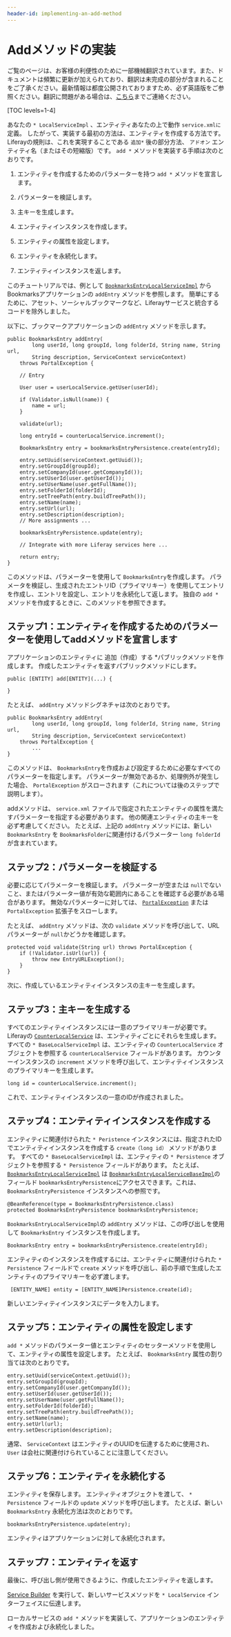 ```yaml
---
header-id: implementing-an-add-method
---
```


# Addメソッドの実装

<p class="alert alert-info"><span class="wysiwyg-color-blue120">ご覧のページは、お客様の利便性のために一部機械翻訳されています。また、ドキュメントは頻繁に更新が加えられており、翻訳は未完成の部分が含まれることをご了承ください。最新情報は都度公開されておりますため、必ず英語版をご参照ください。翻訳に問題がある場合は、<a href="mailto:support-content-jp@liferay.com">こちら</a>までご連絡ください。</span></p>

[TOC levels=1-4]

あなたの `* LocalServiceImpl` 、エンティティあなたの上で動作 `service.xmlに` 定義。 したがって、実装する最初の方法は、エンティティを作成する方法です。 Liferayの規則は、これを実現することである `追加*` 後の部分方法、 `アドオン` エンティティ名（またはその短縮版）です。 `add *` メソッドを実装する手順は次のとおりです。

1.  エンティティを作成するためのパラメーターを持つ `add *` メソッドを宣言します。

2.  パラメーターを検証します。

3.  主キーを生成します。

4.  エンティティインスタンスを作成します。

5.  エンティティの属性を設定します。

6.  エンティティを永続化します。

7.  エンティティインスタンスを返します。

このチュートリアルでは、例として [`BookmarksEntryLocalServiceImpl`](https://github.com/liferay/liferay-portal/blob/master/modules/apps/bookmarks/bookmarks-service/src/main/java/com/liferay/bookmarks/service/impl/BookmarksEntryLocalServiceImpl.java) からBookmarksアプリケーションの `addEntry` メソッドを参照します。 簡単にするために、アセット、ソーシャルブックマークなど、Liferayサービスと統合するコードを除外しました。

以下に、ブックマークアプリケーションの `addEntry` メソッドを示します。

    public BookmarksEntry addEntry(
            long userId, long groupId, long folderId, String name, String url,
            String description, ServiceContext serviceContext)
        throws PortalException {
    
        // Entry
    
        User user = userLocalService.getUser(userId);
    
        if (Validator.isNull(name)) {
            name = url;
        }
    
        validate(url);
    
        long entryId = counterLocalService.increment();
    
        BookmarksEntry entry = bookmarksEntryPersistence.create(entryId);
    
        entry.setUuid(serviceContext.getUuid());
        entry.setGroupId(groupId);
        entry.setCompanyId(user.getCompanyId());
        entry.setUserId(user.getUserId());
        entry.setUserName(user.getFullName());
        entry.setFolderId(folderId);
        entry.setTreePath(entry.buildTreePath());
        entry.setName(name);
        entry.setUrl(url);
        entry.setDescription(description);
        // More assignments ... 
    
        bookmarksEntryPersistence.update(entry);
    
        // Integrate with more Liferay services here ...
    
        return entry;
    }

このメソッドは、パラメーターを使用して `BookmarksEntry`を作成します。 パラメータを検証し、生成されたエントリID（プライマリキー）を使用してエントリを作成し、エントリを設定し、エントリを永続化して返します。 独自の `add *` メソッドを作成するときに、このメソッドを参照できます。

## ステップ1：エンティティを作成するためのパラメーターを使用してaddメソッドを宣言します

アプリケーションのエンティティに</em> 追加（作成）する *パブリックメソッドを作成します。 作成したエンティティを返すパブリックメソッドにします。</p>

``` 
public [ENTITY] add[ENTITY](...) {

} 
```

たとえば、 `addEntry` メソッドシグネチャは次のとおりです。

    public BookmarksEntry addEntry(
            long userId, long groupId, long folderId, String name, String url,
            String description, ServiceContext serviceContext)
        throws PortalException {
            ...
    }

このメソッドは、 `BookmarksEntry`を作成および設定するために必要なすべてのパラメーターを指定します。 パラメーターが無効であるか、処理例外が発生した場合、 `PortalException` がスローされます（これについては後のステップで説明します）。

addメソッドは、 `service.xml` ファイルで指定されたエンティティの属性を満たすパラメーターを指定する必要があります。 他の関連エンティティの主キーを必ず考慮してください。 たとえば、上記の `addEntry` メソッドには、新しい `BookmarksEntry` を `BookmarksFolder`に関連付けるパラメーター `long folderId` が含まれています。

## ステップ2：パラメーターを検証する

必要に応じてパラメーターを検証します。 パラメーターが空または `null`でないこと、またはパラメーター値が有効な範囲内にあることを確認する必要がある場合があります。 無効なパラメーターに対しては、 [`PortalException`](@platform-ref@/7.1-latest/javadocs/portal-kernel/com/liferay/portal/kernel/exception/PortalException.html) または `PortalException` 拡張子をスローします。

たとえば、 `addEntry` メソッドは、次の `validate` メソッドを呼び出して、URLパラメーターが `null`かどうかを確認します。

    protected void validate(String url) throws PortalException {
        if (!Validator.isUrl(url)) {
            throw new EntryURLException();
        }
    }

次に、作成しているエンティティインスタンスの主キーを生成します。

## ステップ3：主キーを生成する

すべてのエンティティインスタンスには一意のプライマリキーが必要です。 Liferayの [`CounterLocalService`](@platform-ref@/7.1-latest/javadocs/portal-kernel/com/liferay/counter/kernel/service/CounterLocalService.html) は、エンティティごとにそれらを生成します。 すべての `* BaseLocalServiceImpl` は、エンティティの `CounterLocalService` オブジェクトを参照する `counterLocalService` フィールドがあります。 カウンターインスタンスの `increment` メソッドを呼び出して、エンティティインスタンスのプライマリキーを生成します。

    long id = counterLocalService.increment();

これで、エンティティインスタンスの一意のIDが作成されました。

## ステップ4：エンティティインスタンスを作成する

エンティティに関連付けられた `* Peristence` インスタンスには、指定されたIDでエンティティインスタンスを作成する `create（long id）` メソッドがあります。 すべての `* BaseLocalServiceImpl` は、エンティティの `* Persistence` オブジェクトを参照する `* Persistence` フィールドがあります。 たとえば、 [`BookmarksEntryLocalServiceImpl`](https://github.com/liferay/liferay-portal/blob/master/modules/apps/bookmarks/bookmarks-service/src/main/java/com/liferay/bookmarks/service/impl/BookmarksEntryLocalServiceImpl.java) は [`BookmarksEntryLocalServiceBaseImpl`](https://github.com/liferay/liferay-portal/blob/master/modules/apps/bookmarks/bookmarks-service/src/main/java/com/liferay/bookmarks/service/base/BookmarksEntryLocalServiceBaseImpl.java)のフィールド `bookmarksEntryPersistence`にアクセスできます。これは、 `BookmarksEntryPersistence` インスタンスへの参照です。

    @BeanReference(type = BookmarksEntryPersistence.class)
    protected BookmarksEntryPersistence bookmarksEntryPersistence;

`BookmarksEntryLocalServiceImpl`の `addEntry` メソッドは、この呼び出しを使用して `BookmarksEntry` インスタンスを作成します。

    BookmarksEntry entry = bookmarksEntryPersistence.create(entryId);

エンティティのインスタンスを作成するには、エンティティに関連付けられた `* Persistence` フィールドで `create` メソッドを呼び出し、前の手順で生成したエンティティのプライマリキーを必ず渡します。

``` 
 [ENTITY_NAME] entity = [ENTITY_NAME]Persistence.create(id);
```

新しいエンティティインスタンスにデータを入力します。

## ステップ5：エンティティの属性を設定します

`add *` メソッドのパラメーター値とエンティティのセッターメソッドを使用して、エンティティの属性を設定します。 たとえば、 `BookmarksEntry` 属性の割り当ては次のとおりです。

    entry.setUuid(serviceContext.getUuid());
    entry.setGroupId(groupId);
    entry.setCompanyId(user.getCompanyId());
    entry.setUserId(user.getUserId());
    entry.setUserName(user.getFullName());
    entry.setFolderId(folderId);
    entry.setTreePath(entry.buildTreePath());
    entry.setName(name);
    entry.setUrl(url);
    entry.setDescription(description);

通常、 `ServiceContext` はエンティティのUUIDを伝達するために使用され、 `User` は会社に関連付けられていることに注意してください。

## ステップ6：エンティティを永続化する

エンティティを保存します。 エンティティオブジェクトを渡して、 `* Persistence` フィールドの `update` メソッドを呼び出します。 たとえば、新しい `BookmarksEntry` 永続化方法は次のとおりです。

    bookmarksEntryPersistence.update(entry);

エンティティはアプリケーションに対して永続化されます。

## ステップ7：エンティティを返す

最後に、呼び出し側が使用できるように、作成したエンティティを返します。

[Service Builder](/docs/7-1/tutorials/-/knowledge_base/t/running-service-builder) を実行して、新しいサービスメソッドを `* LocalService` インターフェイスに伝達します。

ローカルサービスの `add *` メソッドを実装して、アプリケーションのエンティティを作成および永続化しました。
